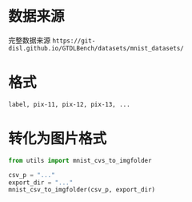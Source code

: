 # 数据来源

完整数据来源 `https://git-disl.github.io/GTDLBench/datasets/mnist_datasets/`

# 格式

`label, pix-11, pix-12, pix-13, ...`

# 转化为图片格式

``` python
from utils import mnist_cvs_to_imgfolder

csv_p = "..."
export_dir = "..."
mnist_csv_to_imgfolder(csv_p, export_dir)
```

